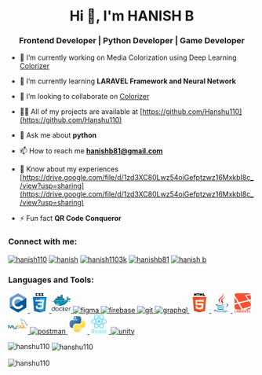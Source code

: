 <h1 align="center">Hi 👋, I'm HANISH B</h1>
<h3 align="center">Frontend Developer | Python Developer | Game Developer</h3>

- 🔭 I’m currently working on Media Colorization using Deep Learning [Colorizer](https://github.com/Hanshu110/Image_and_Video-Colorization-using-Deep-Learning)

- 🌱 I’m currently learning **LARAVEL Framework and Neural Network**

- 👯 I’m looking to collaborate on [Colorizer](https://github.com/Hanshu110/Image_and_Video-Colorization-using-Deep-Learning)

- 👨‍💻 All of my projects are available at [https://github.com/Hanshu110](https://github.com/Hanshu110)

- 💬 Ask me about **python**

- 📫 How to reach me **hanishb81@gmail.com**

- 📄 Know about my experiences [https://drive.google.com/file/d/1zd3XC80Lwz54oiGefptzwz16MxkbI8c_/view?usp=sharing](https://drive.google.com/file/d/1zd3XC80Lwz54oiGefptzwz16MxkbI8c_/view?usp=sharing)

- ⚡ Fun fact **QR Code Conqueror**

<h3 align="left">Connect with me:</h3>
<p align="left">
<a href="[https://linkedin.com/in/hanish b](https://www.linkedin.com/in/hanish-b-ba4928285?utm_source=share&utm_campaign=share_via&utm_content=profile&utm_medium=android_app

)" target="blank"><img align="center" src="https://raw.githubusercontent.com/rahuldkjain/github-profile-readme-generator/master/src/images/icons/Social/linked-in-alt.svg" alt="hanish b" height="30" width="40" /></a>
<a href="https://kaggle.com/hanish110" target="blank"><img align="center" src="https://raw.githubusercontent.com/rahuldkjain/github-profile-readme-generator/master/src/images/icons/Social/kaggle.svg" alt="hanish110" height="30" width="40" /></a>
<a href="https://fb.com/hanish" target="blank"><img align="center" src="https://raw.githubusercontent.com/rahuldkjain/github-profile-readme-generator/master/src/images/icons/Social/facebook.svg" alt="hanish" height="30" width="40" /></a>
<a href="https://instagram.com/hanish1103k" target="blank"><img align="center" src="https://raw.githubusercontent.com/rahuldkjain/github-profile-readme-generator/master/src/images/icons/Social/instagram.svg" alt="hanish1103k" height="30" width="40" /></a>
<a href="https://www.leetcode.com/hanishb81" target="blank"><img align="center" src="https://raw.githubusercontent.com/rahuldkjain/github-profile-readme-generator/master/src/images/icons/Social/leet-code.svg" alt="hanishb81" height="30" width="40" /></a>
<a href="https://auth.geeksforgeeks.org/user/hanisrly8" target="blank"><img align="center" src="https://raw.githubusercontent.com/rahuldkjain/github-profile-readme-generator/master/src/images/icons/Social/geeks-for-geeks.svg" alt="hanish b" height="30" width="40" /></a>
</p>

<h3 align="left">Languages and Tools:</h3>
<p align="left"> <a href="https://www.cprogramming.com/" target="_blank" rel="noreferrer"> <img src="https://raw.githubusercontent.com/devicons/devicon/master/icons/c/c-original.svg" alt="c" width="40" height="40"/> </a> <a href="https://www.w3schools.com/css/" target="_blank" rel="noreferrer"> <img src="https://raw.githubusercontent.com/devicons/devicon/master/icons/css3/css3-original-wordmark.svg" alt="css3" width="40" height="40"/> </a> <a href="https://www.docker.com/" target="_blank" rel="noreferrer"> <img src="https://raw.githubusercontent.com/devicons/devicon/master/icons/docker/docker-original-wordmark.svg" alt="docker" width="40" height="40"/> </a> <a href="https://www.figma.com/" target="_blank" rel="noreferrer"> <img src="https://www.vectorlogo.zone/logos/figma/figma-icon.svg" alt="figma" width="40" height="40"/> </a> <a href="https://firebase.google.com/" target="_blank" rel="noreferrer"> <img src="https://www.vectorlogo.zone/logos/firebase/firebase-icon.svg" alt="firebase" width="40" height="40"/> </a> <a href="https://git-scm.com/" target="_blank" rel="noreferrer"> <img src="https://www.vectorlogo.zone/logos/git-scm/git-scm-icon.svg" alt="git" width="40" height="40"/> </a> <a href="https://graphql.org" target="_blank" rel="noreferrer"> <img src="https://www.vectorlogo.zone/logos/graphql/graphql-icon.svg" alt="graphql" width="40" height="40"/> </a> <a href="https://www.w3.org/html/" target="_blank" rel="noreferrer"> <img src="https://raw.githubusercontent.com/devicons/devicon/master/icons/html5/html5-original-wordmark.svg" alt="html5" width="40" height="40"/> </a> <a href="https://www.java.com" target="_blank" rel="noreferrer"> <img src="https://raw.githubusercontent.com/devicons/devicon/master/icons/java/java-original.svg" alt="java" width="40" height="40"/> </a> <a href="https://laravel.com/" target="_blank" rel="noreferrer"> <img src="https://raw.githubusercontent.com/devicons/devicon/master/icons/laravel/laravel-plain-wordmark.svg" alt="laravel" width="40" height="40"/> </a> <a href="https://www.mysql.com/" target="_blank" rel="noreferrer"> <img src="https://raw.githubusercontent.com/devicons/devicon/master/icons/mysql/mysql-original-wordmark.svg" alt="mysql" width="40" height="40"/> </a> <a href="https://postman.com" target="_blank" rel="noreferrer"> <img src="https://www.vectorlogo.zone/logos/getpostman/getpostman-icon.svg" alt="postman" width="40" height="40"/> </a> <a href="https://www.python.org" target="_blank" rel="noreferrer"> <img src="https://raw.githubusercontent.com/devicons/devicon/master/icons/python/python-original.svg" alt="python" width="40" height="40"/> </a> <a href="https://reactjs.org/" target="_blank" rel="noreferrer"> <img src="https://raw.githubusercontent.com/devicons/devicon/master/icons/react/react-original-wordmark.svg" alt="react" width="40" height="40"/> </a> <a href="https://unity.com/" target="_blank" rel="noreferrer"> <img src="https://www.vectorlogo.zone/logos/unity3d/unity3d-icon.svg" alt="unity" width="40" height="40"/> </a> </p>

<p><img align="left" src="https://github-readme-stats.vercel.app/api/top-langs?username=hanshu110&show_icons=true&locale=en&layout=compact" alt="hanshu110" /></p>

<p>&nbsp;<img align="center" src="https://github-readme-stats.vercel.app/api?username=hanshu110&show_icons=true&locale=en" alt="hanshu110" /></p>

<p><img align="center" src="https://github-readme-streak-stats.herokuapp.com/?user=hanshu110&" alt="hanshu110" /></p>
